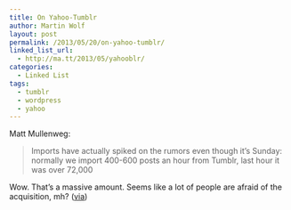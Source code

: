 ```yaml
---
title: On Yahoo-Tumblr
author: Martin Wolf
layout: post
permalink: /2013/05/20/on-yahoo-tumblr/
linked_list_url:
  - http://ma.tt/2013/05/yahooblr/
categories:
  - Linked List
tags:
  - tumblr
  - wordpress
  - yahoo
---
```

<p class="linked-list-quote-author">
  Matt Mullenweg:
</p>

> Imports have actually spiked on the rumors even though it’s Sunday: normally we import 400-600 posts an hour from Tumblr, last hour it was over 72,000

Wow. That&#8217;s a massive amount. Seems like a lot of people are afraid of the acquisition, mh? ([via][1])

 [1]: https://twitter.com/sebastianwaters/status/336427493189906432